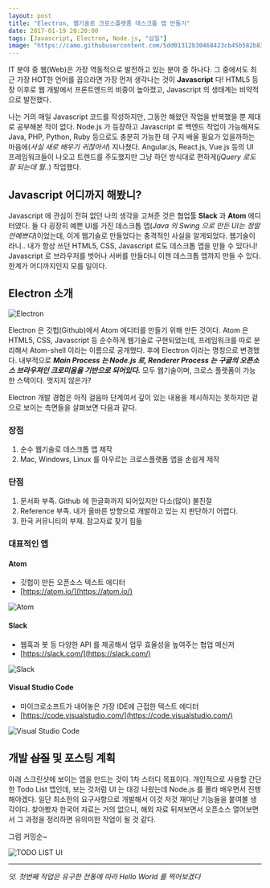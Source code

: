```yaml
---
layout: post
title: "Electron, 웹기술로 크로스플랫폼 데스크톱 앱 만들기"
date: 2017-01-19 20:20:00
tags: [Javascript, Electron, Node.js, "삽질"]
image: "https://camo.githubusercontent.com/5dd01312b30468423cb45b582b83773f5a9019bb/687474703a2f2f656c656374726f6e2e61746f6d2e696f2f696d616765732f656c656374726f6e2d6c6f676f2e737667"
---
```


IT 분야 중 웹(Web)은 가장 역동적으로 발전하고 있는 분야 중 하나다. 그 중에서도 최근 가장 HOT한 언어를 꼽으라면 가장 먼저 생각나는 것이 **Javascript** 다! HTML5 등장 이후로 웹 개발에서 프론트엔드의 비중이 높아졌고, Javascript 의 생태계는 비약적으로 발전했다. 

나는 거의 매일 Javascript 코드를 작성하지만, 그동안 해왔던 작업을 반복했을 뿐 제대로 공부해본 적이 없다. Node.js 가 등장하고 Javascript 로 백엔드 작업이 가능해져도 Java, PHP, Python, Ruby 등으로도 충분히 가능한 데 구지 배울 필요가 있을까하는 마음에(*사실 새로 배우기 귀찮아서*) 지나쳤다. Angular.js, React.js, Vue.js 등의 UI 프레임워크들이 나오고 트렌드를 주도했지만 그냥 하던 방식대로 편하게(*jQuery 로도 잘 되는데 뭘..*) 작업했다.

## Javascript 어디까지 해봤니?

Javascript 에 관심이 전혀 없던 나의 생각을 고쳐준 것은 협업툴 **Slack** 과 **Atom** 에디터였다. 둘 다 굉장히 예쁜 UI를 가진 데스크톱 앱(*Java 의  Swing 으로 만든 UI는 정말 안예쁘다*)이었는데, 이게 웹기술로 만들었다는 충격적인 사실을 알게되었다. 웹기술이라니.. 내가 항상 쓰던 HTML5, CSS, Javascript 로도 데스크톱 앱을 만들 수 있다니! Javascript 로 브라우저를 벗어나 서버를 만들더니 이젠 데스크톱 앱까지 만들 수 있다. 한계가 어디까지인지 모를 일이다.

## Electron 소개

![][electron]

Electron 은 깃헙(Github)에서 Atom 에디터를 만들기 위해 만든 것이다. Atom 은 HTML5, CSS, Javascript 등 순수하게 웹기술로 구현되었는데, 프레임워크를 따로 분리해서  Atom-shell 이라는 이름으로 공개했다. 후에 Electron 이라는 명칭으로 변경했다. 내부적으로 ***Main Process 는 Node.js 로, Renderer Process 는 구글의 오픈소스 브라우져인 크로미움을 기반으로 되어있다.*** 모두 웹기술이며, 크로스 플랫폼이 가능한 스택이다. 멋지지 않은가?

Electron 개발 경험은 아직 걸음마 단계여서 깊이 있는 내용을 제시하지는 못하지만 겉으로 보이는 측면들을 살펴보면 다음과 같다.

### 장점
1. 순수 웹기술로 데스크톱 앱 제작
2. Mac, Windows, Linux 를 아우르는 크로스플랫폼 앱을 손쉽게 제작

### 단점
1. 문서화 부족. Github 에 한글화까지 되어있지만 다소(많이) 불친절
2. Reference 부족. 내가 올바른 방향으로 개발하고 있는 지 판단하기 어렵다.
3. 한국 커뮤니티의 부재. 참고자료 찾기 힘듦

### 대표적인 앱

#### Atom
- 깃헙이 만든 오픈소스 텍스트 에디터
- [https://atom.io/](https://atom.io/)

![][atom]

#### Slack
- 웹훅과 봇 등 다양한 API 를 제공해서 업무 효율성을 높여주는 협업 메신저
- [https://slack.com/](https://slack.com/)

![][slack]

#### Visual Studio Code
- 마이크로소프트가 내어놓은 가장 IDE에 근접한 텍스트 에디터
- [https://code.visualstudio.com/](https://code.visualstudio.com/)

![][vs-code]


## 개발 ~~삽질~~ 및 포스팅 계획

아래 스크린샷에 보이는 앱을 만드는 것이 1차 스터디 목표이다. 개인적으로 사용할 간단한 Todo List 앱인데, 보는 것처럼 UI 는 대강 나왔는데 Node.js 를 몰라 배우면서 진행해야겠다. 일단 최소한의 요구사항으로 개발해서 이것 저것 재미난 기능들을 붙여볼 생각이다. 찾아봤자 한국어 자료는 거의 없으니, 해외 자료 뒤져보면서 오픈소스 열어보면서 그 과정을 정리하면 유의미한 작업이 될 것 같다. 

그럼 커밍순~

![][todo-list]


---

*덧. 첫번째 작업은 유구한 전통에 따라 Hello World 를 찍어보겠다*


[electron]:	https://camo.githubusercontent.com/5dd01312b30468423cb45b582b83773f5a9019bb/687474703a2f2f656c656374726f6e2e61746f6d2e696f2f696d616765732f656c656374726f6e2d6c6f676f2e737667 "Electron"
[atom]: https://cdn-business.discourse.org/uploads/github_atom/487/cda7a1c2ac02fd3d.png "Atom"
[slack]: https://inteamwetrust.files.wordpress.com/2016/05/slack-logo.jpg "Slack"
[vs-code]: http://2434zd29misd3e4a4f1e73ki.wpengine.netdna-cdn.com/wp-content/uploads/2015/05/VS_rgb_Purple_D-800x227.png "Visual Studio Code"
[todo-list]: /public/images/posts/2017-01-19-introducing-electron/todo-list.png "TODO LIST UI"